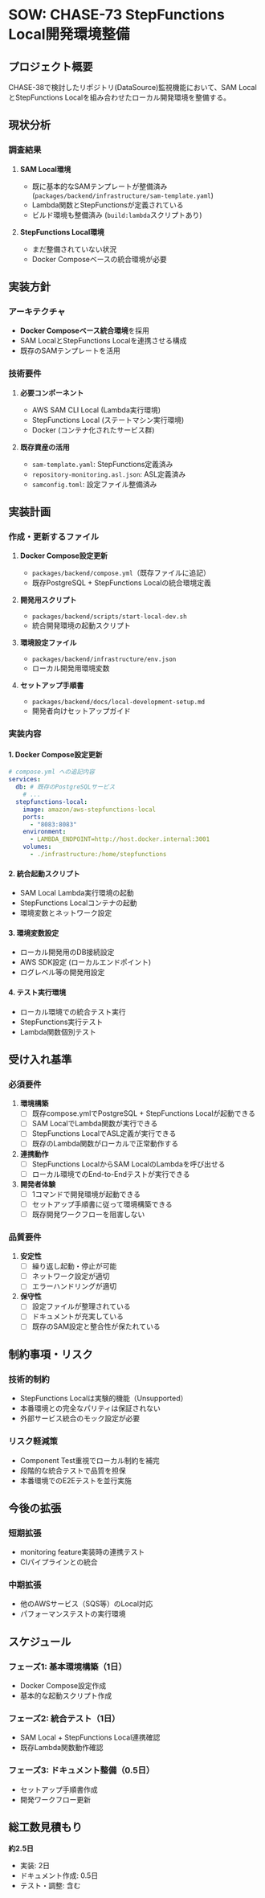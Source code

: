 # SOW: CHASE-73 StepFunctions Local開発環境整備

## プロジェクト概要

CHASE-38で検討したリポジトリ(DataSource)監視機能において、SAM LocalとStepFunctions Localを組み合わせたローカル開発環境を整備する。

## 現状分析

### 調査結果

1. **SAM Local環境**
   - 既に基本的なSAMテンプレートが整備済み (`packages/backend/infrastructure/sam-template.yaml`)
   - Lambda関数とStepFunctionsが定義されている
   - ビルド環境も整備済み (`build:lambda`スクリプトあり)

2. **StepFunctions Local環境**
   - まだ整備されていない状況
   - Docker Composeベースの統合環境が必要

## 実装方針

### アーキテクチャ

- **Docker Composeベース統合環境**を採用
- SAM LocalとStepFunctions Localを連携させる構成
- 既存のSAMテンプレートを活用

### 技術要件

1. **必要コンポーネント**
   - AWS SAM CLI Local (Lambda実行環境)
   - StepFunctions Local (ステートマシン実行環境) 
   - Docker (コンテナ化されたサービス群)

2. **既存資産の活用**
   - `sam-template.yaml`: StepFunctions定義済み
   - `repository-monitoring.asl.json`: ASL定義済み  
   - `samconfig.toml`: 設定ファイル整備済み

## 実装計画

### 作成・更新するファイル

1. **Docker Compose設定更新**
   - `packages/backend/compose.yml`（既存ファイルに追記）
   - 既存PostgreSQL + StepFunctions Localの統合環境定義

2. **開発用スクリプト**  
   - `packages/backend/scripts/start-local-dev.sh`
   - 統合開発環境の起動スクリプト

3. **環境設定ファイル**
   - `packages/backend/infrastructure/env.json`
   - ローカル開発用環境変数

4. **セットアップ手順書**
   - `packages/backend/docs/local-development-setup.md`
   - 開発者向けセットアップガイド

### 実装内容

#### 1. Docker Compose設定更新

```yaml
# compose.yml への追記内容
services:
  db: # 既存のPostgreSQLサービス
    # ...
  stepfunctions-local:
    image: amazon/aws-stepfunctions-local
    ports:
      - "8083:8083"
    environment:
      - LAMBDA_ENDPOINT=http://host.docker.internal:3001
    volumes:
      - ./infrastructure:/home/stepfunctions
```

#### 2. 統合起動スクリプト

- SAM Local Lambda実行環境の起動
- StepFunctions Localコンテナの起動  
- 環境変数とネットワーク設定

#### 3. 環境変数設定

- ローカル開発用のDB接続設定
- AWS SDK設定 (ローカルエンドポイント)
- ログレベル等の開発用設定

#### 4. テスト実行環境

- ローカル環境での統合テスト実行
- StepFunctions実行テスト
- Lambda関数個別テスト

## 受け入れ基準

### 必須要件

1. **環境構築**
   - [ ] 既存compose.ymlでPostgreSQL + StepFunctions Localが起動できる
   - [ ] SAM LocalでLambda関数が実行できる  
   - [ ] StepFunctions LocalでASL定義が実行できる
   - [ ] 既存のLambda関数がローカルで正常動作する

2. **連携動作**
   - [ ] StepFunctions LocalからSAM LocalのLambdaを呼び出せる
   - [ ] ローカル環境でのEnd-to-Endテストが実行できる

3. **開発者体験**
   - [ ] 1コマンドで開発環境が起動できる
   - [ ] セットアップ手順書に従って環境構築できる
   - [ ] 既存開発ワークフローを阻害しない

### 品質要件

1. **安定性**
   - [ ] 繰り返し起動・停止が可能
   - [ ] ネットワーク設定が適切
   - [ ] エラーハンドリングが適切

2. **保守性**
   - [ ] 設定ファイルが整理されている
   - [ ] ドキュメントが充実している
   - [ ] 既存のSAM設定と整合性が保たれている

## 制約事項・リスク

### 技術的制約

- StepFunctions Localは実験的機能（Unsupported）
- 本番環境との完全なパリティは保証されない
- 外部サービス統合のモック設定が必要

### リスク軽減策

- Component Test重視でローカル制約を補完
- 段階的な統合テストで品質を担保
- 本番環境でのE2Eテストを並行実施

## 今後の拡張

### 短期拡張

- monitoring feature実装時の連携テスト
- CIパイプラインとの統合

### 中期拡張  

- 他のAWSサービス（SQS等）のLocal対応
- パフォーマンステストの実行環境

## スケジュール

### フェーズ1: 基本環境構築（1日）
- Docker Compose設定作成
- 基本的な起動スクリプト作成

### フェーズ2: 統合テスト（1日）  
- SAM Local + StepFunctions Local連携確認
- 既存Lambda関数動作確認

### フェーズ3: ドキュメント整備（0.5日）
- セットアップ手順書作成
- 開発ワークフロー更新

## 総工数見積もり

**約2.5日**

- 実装: 2日
- ドキュメント作成: 0.5日
- テスト・調整: 含む